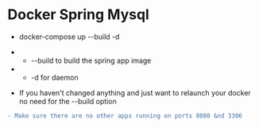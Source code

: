 # Docker Spring Mysql
- docker-compose up --build -d

* * --build to build the spring app image
* * -d for daemon

* If you haven't changed anything and just want to relaunch your docker no need for the --build option

```diff
- Make sure there are no other apps running on ports 8080 &nd 3306